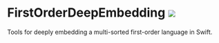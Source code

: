 # FirstOrderDeepEmbedding ![](https://github.com/phlegmaticprogrammer/FirstOrderDeepEmbedding/workflows/Build%20%26%20Test%20with%20Swift%205.1%20via%20Docker/badge.svg) 



Tools for deeply embedding a multi-sorted first-order language in Swift.
